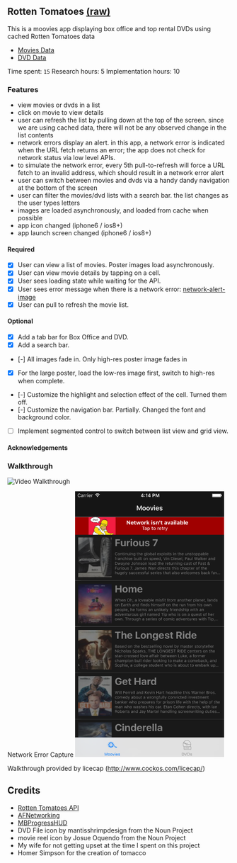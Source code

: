 ## Rotten Tomatoes [(raw)](https://gist.githubusercontent.com/chug2k/42bf3a7a26c635f70525/raw/c1c86cad42d541d2a08badaafee233c75148fa43/gistfile1.md)

This is a moovies app displaying box office and top rental DVDs using cached Rotten Tomatoes data
* [Movies Data](https://gist.githubusercontent.com/timothy1ee/d1778ca5b944ed974db0/raw/489d812c7ceeec0ac15ab77bf7c47849f2d1eb2b/gistfile1.json)
* [DVD Data](https://gist.githubusercontent.com/timothy1ee/e41513a57049e21bc6cf/raw/b490e79be2d21818f28614ec933d5d8f467f0a66/gistfile1.json)

Time spent: `15`
Research hours: 5
Implementation hours: 10

### Features
- view movies or dvds in a list
- click on movie to view details
- user can refresh the list by pulling down at the top of the screen. since we are using cached data, there will not be any observed change in the list contents
- network errors display an alert. in this app, a network error is indicated when the URL fetch returns an error; the app does not check for network status via low level APIs. 
- to simulate the network error, every 5th pull-to-refresh will force a URL fetch to an invalid address, which should result in a network error alert
- user can switch between movies and dvds via a handy dandy navigation at the bottom of the screen
- user can filter the movies/dvd lists with a search bar. the list changes as the user types letters
- images are loaded asynchronously, and loaded from cache when possible
- app icon changed (iphone6 / ios8+)
- app launch screen changed (iphone6 / ios8+)

#### Required

- [x] User can view a list of movies. Poster images load asynchronously.
- [x] User can view movie details by tapping on a cell.
- [x] User sees loading state while waiting for the API.
- [x] User sees error message when there is a network error: [network-alert-image]
- [x] User can pull to refresh the movie list.

#### Optional

- [x] Add a tab bar for Box Office and DVD.
- [x] Add a search bar.
- [-] All images fade in. Only high-res poster image fades in
- [x] For the large poster, load the low-res image first, switch to high-res when complete.
- [-] Customize the highlight and selection effect of the cell. Turned them off.
- [-] Customize the navigation bar. Partially. Changed the font and background color.
- [ ] Implement segmented control to switch between list view and grid view.

#### Acknowledgements

### Walkthrough

![Video Walkthrough](RottenTomatoes/RottenTomatoesWalkthrough.gif)

Network Error Capture
<img src="RottenTomatoes/RottenTomatoes_Error.png" height="600" width="337">

Walkthrough provided by licecap (http://www.cockos.com/licecap/)

Credits
---------
* [Rotten Tomatoes API](http://developer.rottentomatoes.com/docs/read/JSON)
* [AFNetworking](https://github.com/AFNetworking/AFNetworking)
* [MBProgressHUD](https://github.com/jdg/MBProgressHUD)
* DVD File icon by mantisshrimpdesign from the Noun Project
* movie reel icon by Josue Oquendo from the Noun Project
* My wife for not getting upset at the time I spent on this project
* Homer Simpson for the creation of tomacco
 

[network-alert-image]: RottenTomatoes/RottenTomatoes_Error.png




